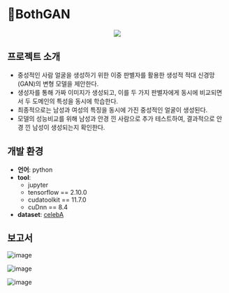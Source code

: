 # :busts_in_silhouette:BothGAN

<p align="center"><img src="https://github.com/user-attachments/assets/9ec0f771-36c3-45a0-9d61-ca58d02e2705"></p>


## 프로젝트 소개
- 중성적인 사람 얼굴을 생성하기 위한 이중 판별자를 활용한 생성적 적대 신경망(GAN)의 변형 모델을 제안한다.
- 생성자를 통해 가짜 이미지가 생성되고, 이를 두 가지 판별자에게 동시에 비교되면서 두 도메인의 특성을 동시에 학습한다.
- 최종적으로는 남성과 여성의 특징을 동시에 가진 중성적인 얼굴이 생성된다.
- 모델의 성능비교를 위해 남성과 안경 낀 사람으로 추가 테스트하여, 결과적으로 안경 낀 남성이 생성되는지 확인한다.

## 개발 환경
- **언어**: python
- **tool**:
  - jupyter
  - tensorflow == 2.10.0
  - cudatoolkit == 11.7.0
  - cuDnn == 8.4
- **dataset**: [celebA](https://www.kaggle.com/datasets/jessicali9530/celeba-dataset)

## 보고서
![image](https://github.com/user-attachments/assets/fc89dce2-468d-4942-bf09-99d4b94ef63d)

![image](https://github.com/user-attachments/assets/df87f385-074a-4004-8ef7-ace286e9bf1d)

![image](https://github.com/user-attachments/assets/2455916c-bc5e-4c7e-889a-271d600ee92a)
